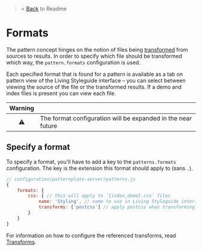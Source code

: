 > < [Back](./readme.md) to Readme

# Formats

The pattern concept hinges on the notion of files being [transformed](./transforms.md) from
sources to results. In order to specify which file should be transformed which way, the
`pattern.formats` configuration is used.

Each specified format that is found for a pattern is available as a tab on pattern view of the Living Styleguide interface – you can select between viewing the source of the file or the transformed results. If a demo and index files is present you can view each file.

| Warning   |             |
|:---------:|:------------|
|:warning:  | The format configuration will be expanded in the near future |

## Specify a format

To specify a format, you'll have to add a key to the `patterns.formats` configuration. The key is the extension this format should apply to (sans `.`).

```js
// configuration/patternplate-server/patterns.js
{
	formats: {
		css: { // this will apply to `{index,demo}.css` files
			name: 'Styling', // name to use in Living Styleguide interface
			transforms: ['postcss'] // apply postcss when transforming. assumes a configured postcss transform
		}
	}
}
```

For information on how to configure the referenced transforms, read [Transforms](./transforms.md).
